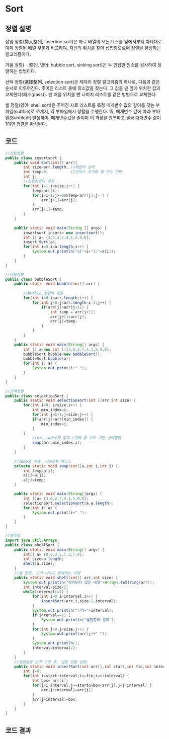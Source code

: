 # Sort

## 정렬 설명
삽입 정렬(揷入整列, insertion sort)은 자료 배열의 모든 요소를 앞에서부터 차례대로 이미 정렬된 배열 부분과 비교하여, 자신의 위치를 찾아 삽입함으로써 정렬을 완성하는 알고리즘이다.

거품 정렬( - 整列, 영어: bubble sort, sinking sort)은 두 인접한 원소를 검사하여 정렬하는 방법이다.

선택 정렬(選擇整列, selection sort)은 제자리 정렬 알고리즘의 하나로, 다음과 같은 순서로 이루어진다. 주어진 리스트 중에 최소값을 찾는다. 그 값을 맨 앞에 위치한 값과 교체한다(패스(pass)). 맨 처음 위치를 뺀 나머지 리스트를 같은 방법으로 교체한다.

셸 정렬(영어: shell sort)은 주어진 자료 리스트를 특정 매개변수 값의 길이를 갖는 부파일(subfile)로 쪼개서, 각 부파일에서 정렬을 수행한다. 즉, 매개변수 값에 따라 부파일(Subfile)이 발생하며, 매개변수값을 줄이며 이 과정을 반복하고 결국 매개변수 값이 1이면 정렬은 완성된다.
## 코드
```java
//삽입정렬
public class insertsort {
	public void Sort(int[] arr){
		int size=arr.length; //배열의 길이
		int temp=0;          //인덱스 초기화 및 변수 선언
		int j;
		//삽입정렬의 과정
		for(int i=1;i<size;i++) {
			temp=arr[i];
			for(j=i-1;j>=0&&temp<arr[j];j--) {
				arr[j+1]=arr[j];
			}
			arr[j+1]=temp;
		}
	}
	
	public static void main(String [] args) {
		insertsort insort= new insertsort();
		int [] a= {3,6,2,7,4,1,5,9,8};
		insort.Sort(a);
		for(int i=0;i<a.length;i++) {
			System.out.println("a["+i+"]:"+a[i]);
		}
	}
}

//버블정렬
public class bubbleSort {
	public static void bubble(int[] arr) {
		
		//bubble 정렬의 과정
		for(int i=0;i<arr.length;i++) {
			for(int j=0;j<arr.length-i-1;j++) {
				if(arr[j]>arr[j+1]) {
					int temp = arr[j+1];
					arr[j+1]=arr[j];
					arr[j]=temp;
				}
			}
		}
	}
	public static void main(String[] args) {
		int [] a=new int []{3,6,2,7,4,1,5,9,8};
		bubbleSort bubble=new bubbleSort();
		bubbleSort.bubble(a);
		for(int i: a) {
			System.out.print(i+" ");
		}
	}
}

//선택정렬
public class selectionSort {
	public static void selectionsort(int []arr,int size) {
		for(int i=0; i<size;i++) {
			int min_index=i;
			for(int j=i+1;j<size;j++) {
			if(arr[j]<arr[min_index]) {
				min_index=j;
			}
		}
			//min_index의 값과 i번째 값 서로 교환,선택정렬
			swap(arr,min_index,i);
		}
	}
	
	//temp를 사용, 바꿔주는 메소드
	private static void swap(int[]a,int i,int j) {
		int temp=a[i];
		a[i]=a[j];
		a[j]=temp;
	}

	public static void main(String[]args) {
		int []a= {3,6,2,7,4,1,5,9,8};
		selectionSort.selectionsort(a,a.length);
		for(int i: a) {
			System.out.print(i+" ");
		}
	}
}

//쉘정렬
import java.util.Arrays;
public class shellSort {
	public static void main(String[] args) {
		int[] a= {8,6,2,5,1,3,7,4};
		int size=a.length;
		shell(a,size);
	}
	//쉘 정렬, 간격 나누고 반복하는 과정
	public static void shell(int[] arr,int size) {
		System.out.println("정리되지 않은 배열"+Arrays.toString(arr));
		int interval=size/2;
		while(interval>=1) {
			for(int i=0;i<interval;i++) {
				insertSort(arr,i,size-1,interval);
			}
			System.out.println("간격="+interval);
			if(interval==1) {
				System.out.println("쉘정렬의 결과");
			}
			for(int j=0;j<size;j++) {
				System.out.print(arr[j]+" ");
			}
			System.out.println();
			interval=interval/2;
		}
	}
	//쉘정렬로 간격 구분 후, 삽입 정렬 실행.
	public static void insertSort(int arr[],int start,int fin,int interval) {
		int j=0;
		for(int i=start+interval;i<=fin;i=i+interval) {
			int box= arr[i];
			for(j=i-interval;j>=start&&box<arr[j];j=j-interval) {
				arr[j+interval]=arr[j];
			}
			arr[j+interval]=box;
		}
	}
}

```
## 코드 결과
